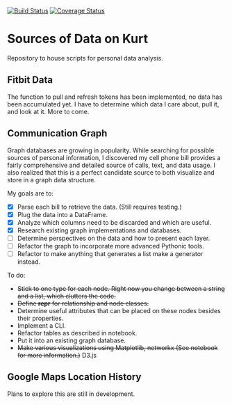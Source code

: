 [![Build Status](https://travis-ci.org/kurtrm/kurt_data.svg?branch=master)](https://travis-ci.org/kurtrm/kurt_data) [![Coverage Status](https://coveralls.io/repos/github/kurtrm/kurt_data/badge.svg?branch=master)](https://coveralls.io/github/kurtrm/kurt_data?branch=master)

# Sources of Data on Kurt
Repository to house scripts for personal data analysis.

## Fitbit Data

The function to pull and refresh tokens has been implemented, no data has been accumulated yet.
I have to determine which data I care about, pull it, and look at it. More to come.

## Communication Graph

Graph databases are growing in popularity. While searching for possible sources of personal information, I discovered my cell phone bill provides a fairly comprehensive and detailed source of calls, text, and data usage.
I also realized that this is a perfect candidate source to both visualize and store in a graph data structure.

My goals are to:

- [x] Parse each bill to retrieve the data. (Still requires testing.)
- [x] Plug the data into a DataFrame.
- [x] Analyze which columns need to be discarded and which are useful.
- [x] Research existing graph implementations and databases.
- [ ] Determine perspectives on the data and how to present each layer.
- [ ] Refactor the graph to incorporate more advanced Pythonic tools.
- [ ] Refactor to make anything that generates a list make a generator instead.

To do:

- ~~Stick to one type for each node. Right now you change between a string and a list, which clutters the code.~~
- ~~Define __repr__ for relationship and node classes.~~
- Determine useful attributes that can be placed on these nodes besides their properties.
- Implement a CLI.
- Refactor tables as described in notebook.
- Put it into an existing graph database.
- ~~Make various visualizations using Matplotlib, networkx (See notebook for more information.)~~ D3.js

## Google Maps Location History

Plans to explore this are still in development.
